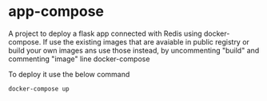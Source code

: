 # app-compose

A project to deploy a flask app connected with Redis using docker-compose. If use the existing images that are avaiable in public registry or build your own images ans use those instead, by uncommenting "build" and commenting "image" line docker-compose

To deploy it use the below command

`docker-compose up`